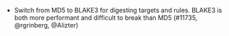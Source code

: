 - Switch from MD5 to BLAKE3 for digesting targets and rules. BLAKE3 is both
  more performant and difficult to break than MD5 (#11735, @rgrinberg,
  @Alizter)
